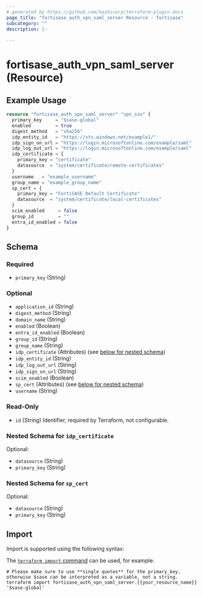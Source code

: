```yaml
---
# generated by https://github.com/hashicorp/terraform-plugin-docs
page_title: "fortisase_auth_vpn_saml_server Resource - fortisase"
subcategory: ""
description: |-
  
---
```


# fortisase_auth_vpn_saml_server (Resource)



## Example Usage

```terraform
resource "fortisase_auth_vpn_saml_server" "vpn_sso" {
  primary_key     = "$sase-global"
  enabled         = true
  digest_method   = "sha256"
  idp_entity_id   = "https://sts.windows.net/example1/"
  idp_sign_on_url = "https://login.microsoftonline.com/example/saml"
  idp_log_out_url = "https://login.microsoftonline.com/example/saml"
  idp_certificate = {
    primary_key = "certificate"
    datasource  = "system/certificate/remote-certificates"
  }
  username   = "example_username"
  group_name = "example_group_name"
  sp_cert = {
    primary_key = "FortiSASE Default Certificate"
    datasource  = "system/certificate/local-certificates"
  }
  scim_enabled     = false
  group_id         = ""
  entra_id_enabled = false
}
```

<!-- schema generated by tfplugindocs -->
## Schema

### Required

- `primary_key` (String)

### Optional

- `application_id` (String)
- `digest_method` (String)
- `domain_name` (String)
- `enabled` (Boolean)
- `entra_id_enabled` (Boolean)
- `group_id` (String)
- `group_name` (String)
- `idp_certificate` (Attributes) (see [below for nested schema](#nestedatt--idp_certificate))
- `idp_entity_id` (String)
- `idp_log_out_url` (String)
- `idp_sign_on_url` (String)
- `scim_enabled` (Boolean)
- `sp_cert` (Attributes) (see [below for nested schema](#nestedatt--sp_cert))
- `username` (String)

### Read-Only

- `id` (String) Identifier, required by Terraform, not configurable.

<a id="nestedatt--idp_certificate"></a>
### Nested Schema for `idp_certificate`

Optional:

- `datasource` (String)
- `primary_key` (String)


<a id="nestedatt--sp_cert"></a>
### Nested Schema for `sp_cert`

Optional:

- `datasource` (String)
- `primary_key` (String)

## Import

Import is supported using the following syntax:

The [`terraform import` command](https://developer.hashicorp.com/terraform/cli/commands/import) can be used, for example:

```shell
# Please make sure to use **single quotes** for the primary_key, otherwise $sase can be interpreted as a variable, not a string.
terraform import fortisase_auth_vpn_saml_server.{{your_resource_name}} '$sase-global'
```
